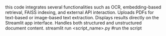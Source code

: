 this code integrates several functionalities such as OCR, embedding-based retrieval, FAISS indexing, and external API interaction. 
Uploads PDFs for text-based or image-based text extraction.
Displays results directly on the Streamlit app interface.
Handles both structured and unstructured document content.
streamlit run <script_name>.py  #run the script
